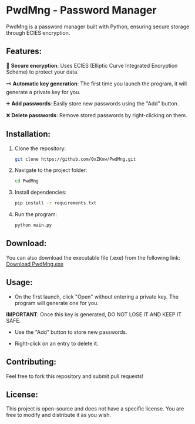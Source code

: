 # PwdMng - Password Manager

PwdMng is a password manager built with Python, ensuring secure storage through ECIES encryption.

## Features:

  🔐 **Secure encryption**: Uses ECIES (Elliptic Curve Integrated Encryption Scheme) to protect your data.
  
  🗝 **Automatic key generation**: The first time you launch the program, it will generate a private key for you.
  
  ➕ **Add passwords**: Easily store new passwords using the "Add" button.
  
  ❌ **Delete passwords**: Remove stored passwords by right-clicking on them.

## Installation:

1. Clone the repository:

    ```bash
    git clone https://github.com/0xZKnw/PwdMng.git
    ```

2. Navigate to the project folder:

    ```bash
    cd PwdMng
    ```

3. Install dependencies:

    ```bash
    pip install -r requirements.txt
    ```

4. Run the program:

    ```bash
    python main.py
    ```

## Download:

You can also download the executable file (.exe) from the following link:  
[Download PwdMng.exe](https://github.com/0xZKnw/PwdMng/releases/tag/PasswordManager)

## Usage:

- On the first launch, click "Open" without entering a private key. The program will generate one for you.
  
**IMPORTANT**: Once this key is generated, DO NOT LOSE IT AND KEEP IT SAFE.
  
- Use the "Add" button to store new passwords.
  
- Right-click on an entry to delete it.

## Contributing:

Feel free to fork this repository and submit pull requests!

## License:

This project is open-source and does not have a specific license. You are free to modify and distribute it as you wish.
